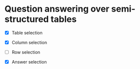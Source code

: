 # Question answering over semi-structured tables

- [x] Table selection
- [x] Column selection
- [ ] Row selection
- [x] Answer selection

